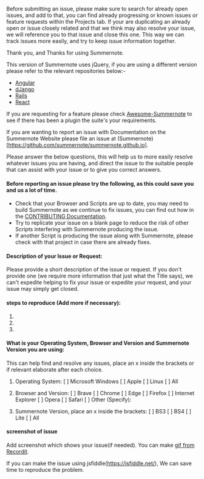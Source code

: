 Before submitting an issue, please make sure to search for already open issues, and add to that, you can find already progressing or known issues or feature requests within the Projects tab.
If your are duplicating an already open or issue closely related and that we think may also resolve your issue, we will reference you to that issue and close this one.
This way we can track issues more easily, and try to keep issue information together.

Thank you, and Thanks for using Summernote.

This version of Summernote uses jQuery, if you are using a different version please refer to the relevant repositories below:-

- [Angular](https://github.com/summernote/angular-summernote)
- [dJango](https://github.com/summernote/django-summernote)
- [Rails](https://github.com/summernote/summernote-rails)
- [React](https://github.com/summernote/react-summernote)

If you are requesting for a feature please check [Awesome-Summernote](https://github.com/summernote/awesome-summernote) to see if there has been a plugin the suite's your requirements.

If you are wanting to report an issue with Documentation on the Summernote Website please file an issue at (Summernote)[https://github.com/summernote/summernote.github.io].

Please answer the below questions, this will help us to more easily resolve whatever issues you are having, and direct the issue to the suitable people that can assist with your issue or to give you correct answers.

#### Before reporting an issue please try the following, as this could save you and us a lot of time.

- Check that your Browser and Scripts are up to date, you may need to build Summernote as we continue to fix issues, you can find out how in the [CONTRIBUTING Documentation](https://github.com/summernote/summernote/blob/develop/.github/CONTRIBUTING.md).
- Try to replicate your issue on a blank page to reduce the risk of other Scripts interfering with Summernote producing the issue.
- If another Script is producing the issue along with Summernote, please check with that project in case there are already fixes.

#### Description of your Issue or Request:

Please provide a short description of the issue or request. If you don't provide one (we require more information that just what the Title says), we can't expedite helping to fix your issue or expedite your request, and your issue may simply get closed.

#### steps to reproduce (Add more if necessary):

1.

2.

3.

#### What is your Operating System, Browser and Version and Summernote Version you are using:

This can help find and resolve any issues, place an x inside the brackets or if relevant elaborate after each choice.

1. Operating System:
   [ ] Microsoft Windows
   [ ] Apple
   [ ] Linux
   [ ] All

2. Browser and Version:
   [ ] Brave
   [ ] Chrome
   [ ] Edge
   [ ] Firefox
   [ ] Internet Explorer
   [ ] Opera
   [ ] Safari
   [ ] Other (Specify):

3. Summernote Version, place an x inside the brackets:
   [ ] BS3
   [ ] BS4
   [ ] Lite
   [ ] All

#### screenshot of issue

Add screenshot which shows your issue(if needed).
You can make [gif from Recordit](http://www.recordit.co/).

If you can make the issue using jsfiddle(https://jsfiddle.net/), We can save time to reproduce the problem.
